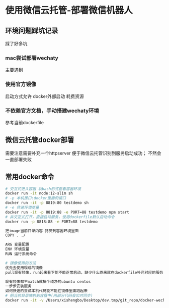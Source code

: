 # 使用微信云托管-部署微信机器人
## 环境问题踩坑记录
踩了好多坑
### mac尝试部署wechaty
主要遇到
### 使用官方镜像
启动方式允许 docker外部启动 耗费资源

### 不依赖官方文档，手动搭建wechaty环境
参考当前dockerfile

## 微信云托管docker部署
需要注意需要补充一个httpserver 便于微信云托管识别到服务启动成功；
不然会一直部署失败


## 常用docker命令
```bash
# 交互式进入容器 以bash形式查看容器环境
docker run -it node:12-slim sh
# -p 本机接口:docker里面的接口
docker run -it -p 8819:80 testdemo sh 
# -e 传递环境变量
docker run -it -p 8819:88 -e PORT=88 testdemo npm start
# 非交互式打开，直接启动服务，使用dockerfile默认启动命令
docker run -p 8818:88 -e PORT=88 testdemo

把image当前目录内容 拷贝到容器环境里面
COPY . ./

ARG 变量配置
ENV 环境变量
RUN 运行系统命令

# 镜像使用的方法
优先去使用现成的镜像
pull现有镜像，run起来看下能不能正常启动，缺少什么原来就在dockerfile补充对应的服务

现有镜像都不match就搞个纯净的ubuntu centos
一步步安装服务
如何快速的尝试本机代码能不能在镜像里面跑起来
# 把当前目录映射到容器中(两部分代码会实时同步)
docker run -it -v /Users/xishengbo/Desktop/dev.tmp/git_repo/docker-wechaty:/bot  wechaty/wechaty sh

```